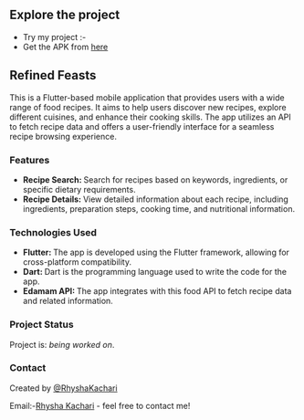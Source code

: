 ## Explore the project

- Try my project :-
- Get the APK from [here](https://drive.google.com/file/d/1kJWN8zN-eIvYP8SrDZph9qqQV4NMtbSd/view?usp=sharing)

## Refined Feasts

This is a Flutter-based mobile application that provides users with a wide range of food recipes. It aims to help users discover new recipes, explore different cuisines, and enhance their cooking skills. The app utilizes an API to fetch recipe data and offers a user-friendly interface for a seamless recipe browsing experience.

### Features

- <b>Recipe Search: </b> Search for recipes based on keywords, ingredients, or specific dietary requirements.
- <b>Recipe Details: </b>View detailed information about each recipe, including ingredients, preparation steps, cooking time, and nutritional information.

### Technologies Used

- <b>Flutter: </b>The app is developed using the Flutter framework, allowing for cross-platform compatibility.
- <b>Dart: </b>Dart is the programming language used to write the code for the app.
- <b>Edamam API: </b>The app integrates with this food API to fetch recipe data and related information.

### Project Status
Project is: _being worked on_.


### Contact

Created by [@RhyshaKachari](https://github.com/RhyshaKachari)

Email:-[Rhysha Kachari](mailto:rhyshakachari2003@gmail.com) - feel free to contact me!